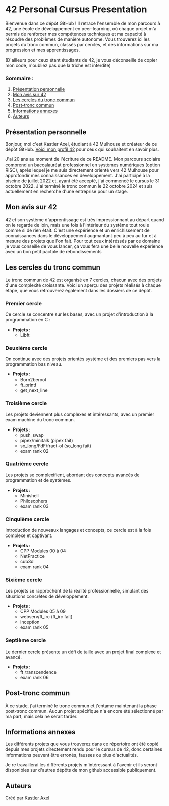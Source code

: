 # 42 Personal Cursus Presentation

Bienvenue dans ce dépôt GitHub ! Il retrace l'ensemble de mon parcours à 42, une école de développement en peer-learning, où chaque projet m'a permis de renforcer mes compétences techniques et ma capacité à résoudre des problèmes de manière autonome. Vous trouverez ici les projets du tronc commun, classés par cercles, et des informations sur ma progression et mes apprentissages.

(D'ailleurs pour ceux étant étudiants de 42, je vous déconseille de copier mon code, n'oubliez pas que la triche est interdite)

### Sommaire :
1. [Présentation personnelle](#présentation-personnelle)
2. [Mon avis sur 42](#mon-avis-sur-42)
3. [Les cercles du tronc commun](#les-cercles-du-tronc-commun)
4. [Post-tronc commun](#post-tronc-commun)
5. [Informations annexes](#informations-annexes)
6. [Auteurs](#auteurs)



## Présentation personnelle

Bonjour, moi c'est Kastler Axel, étudiant à 42 Mulhouse et créateur de ce dépôt GitHub. [Voici mon profil 42](https://profile.intra.42.fr/users/akastler) pour ceux qui souhaitent en savoir plus. 

J'ai 20 ans au moment de l'écriture de ce README. Mon parcours scolaire comprend un baccalauréat professionnel en systèmes numériques (option RISC), après lequel je me suis directement orienté vers 42 Mulhouse pour approfondir mes connaissances en développement. J'ai participé à la piscine de juillet 2022 et, ayant été accepté, j'ai commencé le cursus le 31 octobre 2022. J'ai terminé le tronc commun le 22 octobre 2024 et suis actuellement en recherche d'une entreprise pour un stage.


## Mon avis sur 42

42 et son système d'apprentissage est très impressionnant au départ quand on le regarde de loin, mais une fois à l'intérieur du système tout roule comme si de rien était. C'est une expérience et un enrichissement de connaissances dans le développement augmantant peu à peu au fur et à mesure des projets que l'on fait. Pour tout ceux intéréssés par ce domaine je vous conseille de vous lancer, ça vous fera une belle nouvelle expérience avec un bon petit pactole de rebondissements

## Les cercles du tronc commun

Le tronc commun de 42 est organisé en 7 cercles, chacun avec des projets d'une complexité croissante. Voici un aperçu des projets réalisés à chaque étape, que vous retrouverez également dans les dossiers de ce dépôt.

### Premier cercle
Ce cercle se concentre sur les bases, avec un projet d'introduction à la programmation en C :
- **Projets :**
   - Libft

### Deuxième cercle
On continue avec des projets orientés système et des premiers pas vers la programmation bas niveau.
- **Projets :**
   - Born2beroot
   - ft_printf
   - get_next_line

### Troisième cercle
Les projets deviennent plus complexes et intéressants, avec un premier exam machine du tronc commun.
- **Projets :**
   - push_swap
   - pipex/minitalk (pipex fait)
   - so_long/FdF/fract-ol (so_long fait)
   - exam rank 02

### Quatrième cercle
Les projets se complexifient, abordant des concepts avancés de programmation et de systèmes.
- **Projets :**
   - Minishell
   - Philosophers
   - exam rank 03

### Cinquième cercle
Introduction de nouveaux langages et concepts, ce cercle est à la fois complexe et captivant.
- **Projets :**
   - CPP Modules 00 à 04
   - NetPractice
   - cub3d
   - exam rank 04

### Sixième cercle
Les projets se rapprochent de la réalité professionnelle, simulant des situations concrètes de développement.
- **Projets :**
   - CPP Modules 05 à 09
   - webserv/ft_irc (ft_irc fait)
   - inception
   - exam rank 05

### Septième cercle
Le dernier cercle présente un défi de taille avec un projet final complexe et avancé.
- **Projets :**
   - ft_transcendence
   - exam rank 06

## Post-tronc commun

À ce stade, j'ai terminé le tronc commun et j'entame maintenant la phase post-tronc commun. Aucun projet spécifique n'a encore été sélectionné par ma part, mais cela ne serait tarder.

## Informations annexes

Les différents projets que vous trouverez dans ce répertoire ont été copié depuis mes projets directement rendu pour le cursus de 42, donc certaines informations peuvent être erronés, fausses ou plus d'actualités.

Je re travaillerai les différents projets m'intéressant à l'avenir et ils seront disponibles sur d'autres dépôts de mon github accessible publiquement.

## Auteurs

Créé par [Kastler Axel](https://github.com/ChromaXard)
